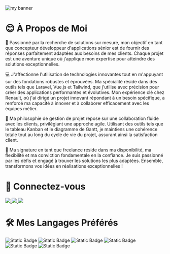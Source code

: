 
<img align="center" src="https://github.com/vin-vui/vin-vui/assets/10599829/65d03845-51c7-4416-bc80-41b91ce6cdf0" alt="my banner">


# 😊 À Propos de Moi

<p>
🚀 Passionné par la recherche de solutions sur mesure, mon objectif en tant que concepteur développeur d'applications sénior est de fournir des réponses parfaitement adaptées aux besoins de mes clients. Chaque projet est une aventure unique où j'applique mon     expertise pour atteindre des solutions exceptionnelles.

💻 J'affectionne l'utilisation de technologies innovantes tout en m'appuyant sur des fondations robustes et éprouvées. Ma spécialité réside dans des outils tels que Laravel, Vue.js et Tailwind, que j'utilise avec précision pour créer des applications performantes et évolutives. Mon expérience clé chez Renault, où j'ai dirigé un projet innovant répondant à un besoin spécifique, a renforcé ma capacité à innover et à collaborer efficacement avec les équipes métier.

🔄 Ma philosophie de gestion de projet repose sur une collaboration fluide avec les clients, privilégiant une approche agile. Utilisant des outils tels que le tableau Kanban et le diagramme de Gantt, je maintiens une cohérence totale tout au long du cycle de vie du projet, assurant ainsi la satisfaction client.

💬 Ma signature en tant que freelance réside dans ma disponibilité, ma flexibilité et ma conviction fondamentale en la confiance. Je suis passionné par les défis et engagé à trouver les solutions les plus adaptées. Ensemble, transformons vos idées en réalisations exceptionnelles !
</p>


# 🤝 Connectez-vous

<a href="https://vinvui.com" target="_blank">
  <img src="https://img.shields.io/badge/mon_site_web-grey?style=for-the-badge&logo=framework&color=%2349CC68" />
</a>
<a href="https://cv.vinvui.com" target="_blank">
  <img src="https://img.shields.io/badge/mon_cv-grey?style=for-the-badge&logo=readdotcv&color=%23F8991C" />
</a>
<a href="https://www.linkedin.com/in/vincent-vuillemin-a1ba15158" target="_blank">
  <img src="https://img.shields.io/badge/linkedin-grey?style=for-the-badge&logo=linkedin&color=%230A66C2" />
</a>

# 🛠️ Mes Langages Préférés 

![Static Badge](https://img.shields.io/badge/laravel-grey?style=for-the-badge&logo=laravel&link=https://laravel.com)
![Static Badge](https://img.shields.io/badge/vue-grey?style=for-the-badge&logo=vuedotjs&link=https://vuejs.org)
![Static Badge](https://img.shields.io/badge/tailwindcss-grey?style=for-the-badge&logo=tailwindcss&link=https://tailwindcss.com)
![Static Badge](https://img.shields.io/badge/livewire-grey?style=for-the-badge&logo=livewire&link=https://laravel-livewire.com)
![Static Badge](https://img.shields.io/badge/alpine.js-grey?style=for-the-badge&logo=alpinedotjs&link=https://alpinejs.dev)
![Static Badge](https://img.shields.io/badge/pwa-grey?style=for-the-badge&logo=pwa&link=https://developer.mozilla.org/fr/docs/Web/Progressive_web_apps)


